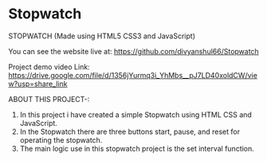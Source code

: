 # Stopwatch
STOPWATCH (Made using HTML5 CSS3 and JavaScript)

You can see the website live at: https://github.com/divyanshul66/Stopwatch

Project demo video Link: https://drive.google.com/file/d/1356jYurmq3i_YhMbs__pJ7LD40xoldCW/view?usp=share_link

ABOUT THIS PROJECT-:

  1. In this project i have created a simple Stopwatch using HTML CSS and JavaScript.
  2. In the Stopwatch there are three buttons start, pause, and reset for operating the stopwatch.
  3. The main logic use in this stopwatch project is the set interval function.
